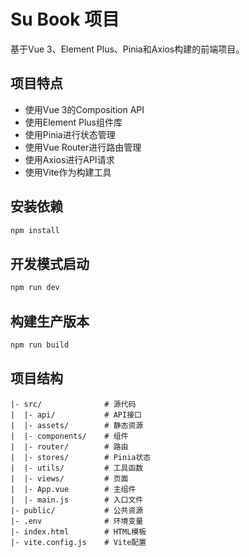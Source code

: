 # Su Book 项目

基于Vue 3、Element Plus、Pinia和Axios构建的前端项目。

## 项目特点

- 使用Vue 3的Composition API
- 使用Element Plus组件库
- 使用Pinia进行状态管理
- 使用Vue Router进行路由管理
- 使用Axios进行API请求
- 使用Vite作为构建工具

## 安装依赖

```bash
npm install
```

## 开发模式启动

```bash
npm run dev
```

## 构建生产版本

```bash
npm run build
```

## 项目结构

```
|- src/              # 源代码
|  |- api/           # API接口
|  |- assets/        # 静态资源
|  |- components/    # 组件
|  |- router/        # 路由
|  |- stores/        # Pinia状态
|  |- utils/         # 工具函数
|  |- views/         # 页面
|  |- App.vue        # 主组件
|  |- main.js        # 入口文件
|- public/           # 公共资源
|- .env              # 环境变量
|- index.html        # HTML模板
|- vite.config.js    # Vite配置
``` 